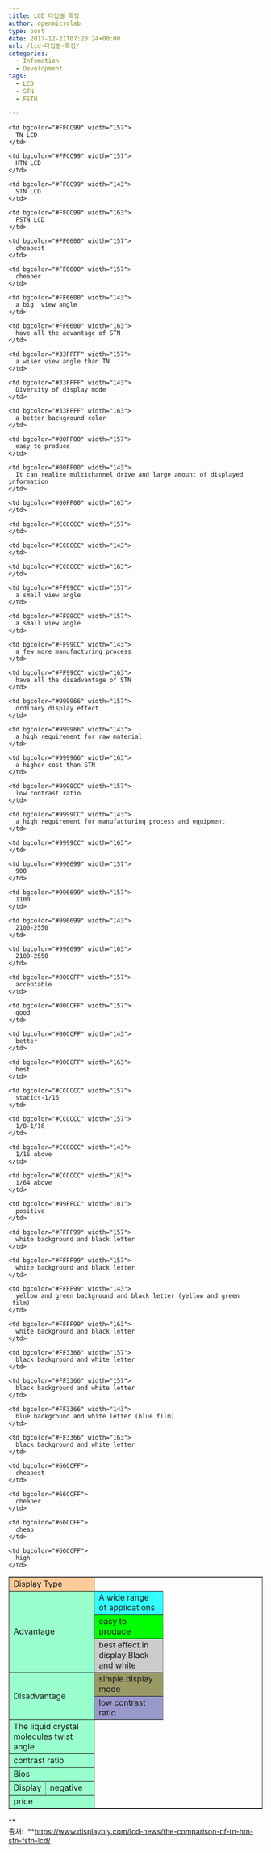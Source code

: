 ```yaml
---
title: LCD 타입별 특징
author: openmicrolab
type: post
date: 2017-12-21T07:20:24+00:00
url: /lcd-타입별-특징/
categories:
  - Infomation
  - Development
tags:
  - LCD
  - STN
  - FSTN

---
```

<table border="1" cellspacing="0" cellpadding="0">
  <colgroup> <col width="72" /> <col width="101" /> <col span="2" width="157" /> <col width="143" /> <col width="163" /></colgroup> <tr>
    <td colspan="2" bgcolor="#FFCC99" width="173">
      Display Type
    </td>
    
    <td bgcolor="#FFCC99" width="157">
      TN LCD
    </td>
    
    <td bgcolor="#FFCC99" width="157">
      HTN LCD
    </td>
    
    <td bgcolor="#FFCC99" width="143">
      STN LCD
    </td>
    
    <td bgcolor="#FFCC99" width="163">
      FSTN LCD
    </td>
  </tr>
  
  <tr>
    <td colspan="2" rowspan="4" bgcolor="#99FFCC">
      Advantage
    </td>
    
    <td bgcolor="#FF6600" width="157">
      cheapest
    </td>
    
    <td bgcolor="#FF6600" width="157">
      cheaper
    </td>
    
    <td bgcolor="#FF6600" width="143">
      a big  view angle
    </td>
    
    <td bgcolor="#FF6600" width="163">
      have all the advantage of STN
    </td>
  </tr>
  
  <tr>
    <td bgcolor="#33FFFF" width="157">
      A wide range of applications
    </td>
    
    <td bgcolor="#33FFFF" width="157">
      a wiser view angle than TN
    </td>
    
    <td bgcolor="#33FFFF" width="143">
      Diversity of display mode
    </td>
    
    <td bgcolor="#33FFFF" width="163">
      a better background color
    </td>
  </tr>
  
  <tr>
    <td bgcolor="#00FF00" width="157">
      easy to produce
    </td>
    
    <td bgcolor="#00FF00" width="157">
      easy to produce
    </td>
    
    <td bgcolor="#00FF00" width="143">
      It can realize multichannel drive and large amount of displayed information
    </td>
    
    <td bgcolor="#00FF00" width="163">
    </td>
  </tr>
  
  <tr>
    <td bgcolor="#CCCCCC" width="157">
      best effect in display Black and white
    </td>
    
    <td bgcolor="#CCCCCC" width="157">
    </td>
    
    <td bgcolor="#CCCCCC" width="143">
    </td>
    
    <td bgcolor="#CCCCCC" width="163">
    </td>
  </tr>
  
  <tr>
    <td colspan="2" rowspan="3" bgcolor="#99FFCC">
      Disadvantage
    </td>
    
    <td bgcolor="#FF99CC" width="157">
      a small view angle
    </td>
    
    <td bgcolor="#FF99CC" width="157">
      a small view angle
    </td>
    
    <td bgcolor="#FF99CC" width="143">
      a few more manufacturing process
    </td>
    
    <td bgcolor="#FF99CC" width="163">
      have all the disadvantage of STN
    </td>
  </tr>
  
  <tr>
    <td bgcolor="#999966" width="157">
      simple display mode
    </td>
    
    <td bgcolor="#999966" width="157">
      ordinary display effect
    </td>
    
    <td bgcolor="#999966" width="143">
      a high requirement for raw material
    </td>
    
    <td bgcolor="#999966" width="163">
      a higher cost than STN
    </td>
  </tr>
  
  <tr>
    <td bgcolor="#9999CC" width="157">
      low contrast ratio
    </td>
    
    <td bgcolor="#9999CC" width="157">
      low contrast ratio
    </td>
    
    <td bgcolor="#9999CC" width="143">
      a high requirement for manufacturing process and equipment
    </td>
    
    <td bgcolor="#9999CC" width="163">
    </td>
  </tr>
  
  <tr>
    <td colspan="2" bgcolor="#99FFCC" width="173">
      The liquid crystal molecules twist angle
    </td>
    
    <td bgcolor="#996699" width="157">
      900
    </td>
    
    <td bgcolor="#996699" width="157">
      1100
    </td>
    
    <td bgcolor="#996699" width="143">
      2100-2550
    </td>
    
    <td bgcolor="#996699" width="163">
      2100-2550
    </td>
  </tr>
  
  <tr>
    <td colspan="2" bgcolor="#99FFCC" width="173">
      contrast ratio
    </td>
    
    <td bgcolor="#00CCFF" width="157">
      acceptable
    </td>
    
    <td bgcolor="#00CCFF" width="157">
      good
    </td>
    
    <td bgcolor="#00CCFF" width="143">
      better
    </td>
    
    <td bgcolor="#00CCFF" width="163">
      best
    </td>
  </tr>
  
  <tr>
    <td colspan="2" bgcolor="#99FFCC" width="173">
      Bios
    </td>
    
    <td bgcolor="#CCCCCC" width="157">
      statics-1/16
    </td>
    
    <td bgcolor="#CCCCCC" width="157">
      1/8-1/16
    </td>
    
    <td bgcolor="#CCCCCC" width="143">
      1/16 above
    </td>
    
    <td bgcolor="#CCCCCC" width="163">
      1/64 above
    </td>
  </tr>
  
  <tr>
    <td rowspan="2" bgcolor="#99FFCC">
      Display
    </td>
    
    <td bgcolor="#99FFCC" width="101">
      positive
    </td>
    
    <td bgcolor="#FFFF99" width="157">
      white background and black letter
    </td>
    
    <td bgcolor="#FFFF99" width="157">
      white background and black letter
    </td>
    
    <td bgcolor="#FFFF99" width="143">
      yellow and green background and black letter (yellow and green  film)
    </td>
    
    <td bgcolor="#FFFF99" width="163">
      white background and black letter
    </td>
  </tr>
  
  <tr>
    <td bgcolor="#99FFCC" width="101">
      negative
    </td>
    
    <td bgcolor="#FF3366" width="157">
      black background and white letter
    </td>
    
    <td bgcolor="#FF3366" width="157">
      black background and white letter
    </td>
    
    <td bgcolor="#FF3366" width="143">
      blue background and white letter (blue film)
    </td>
    
    <td bgcolor="#FF3366" width="163">
      black background and white letter
    </td>
  </tr>
  
  <tr>
    <td colspan="2" bgcolor="#99FFCC">
      price
    </td>
    
    <td bgcolor="#66CCFF">
      cheapest
    </td>
    
    <td bgcolor="#66CCFF">
      cheaper
    </td>
    
    <td bgcolor="#66CCFF">
      cheap
    </td>
    
    <td bgcolor="#66CCFF">
      high
    </td>
  </tr>
</table>

**  
출처:  **<a href="https://www.displaybly.com/lcd-news/the-comparison-of-tn-htn-stn-fstn-lcd/" target="_blank" rel="noopener noreferrer">https://www.displaybly.com/lcd-news/the-comparison-of-tn-htn-stn-fstn-lcd/</a>

&nbsp;